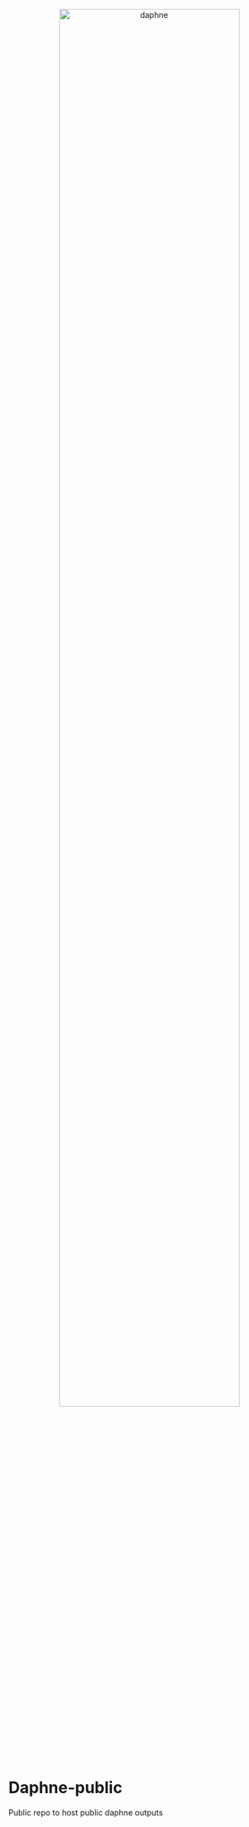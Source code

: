 <p align="center">
<img src="https://github.com/esnet/daphne-public/blob/master/Chameleon/figures/daphne.png" width="80%" height="80%" title="daphne">
<p>
  
# Daphne-public
Public repo to host public daphne outputs
